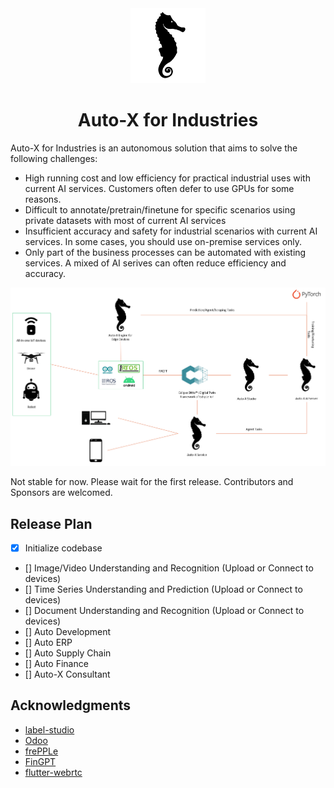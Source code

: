 <div align="center">
  <img src="assets/logo.png" height="120">
</div>
<div align="center">
  <h1>Auto-X for Industries</h1>
</div>

Auto-X for Industries is an autonomous solution that aims to solve the following challenges:

- High running cost and low efficiency for practical industrial uses with current AI services. Customers often defer to use GPUs for some reasons.
- Difficult to annotate/pretrain/finetune for specific scenarios using private datasets with most of current AI services
- Insufficient accuracy and safety for industrial scenarios with current AI services. In some cases, you should use on-premise services only.
- Only part of the business processes can be automated with existing services. A mixed of AI serives can often reduce efficiency and accuracy. 

<div  align="center">
  <img src="assets/framework.png" width="800"/>
</div>

Not stable for now. Please wait for the first release.
Contributors and Sponsors are welcomed.

## Release Plan

- [X] Initialize codebase
- [] Image/Video Understanding and Recognition (Upload or Connect to devices)
- [] Time Series Understanding and Prediction (Upload or Connect to devices)
- [] Document Understanding and Recognition (Upload or Connect to devices)
- [] Auto Development
- [] Auto ERP
- [] Auto Supply Chain
- [] Auto Finance
- [] Auto-X Consultant


## Acknowledgments

- [label-studio](https://github.com/HumanSignal/label-studio)
- [Odoo](https://github.com/odoo/odoo)
- [frePPLe](https://github.com/frePPLe/frepple)
- [FinGPT](https://github.com/AI4Finance-Foundation/FinGPT)
- [flutter-webrtc](https://github.com/flutter-webrtc/flutter-webrtc)